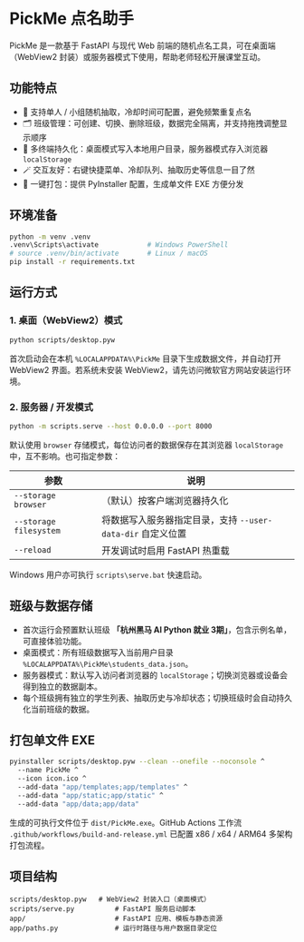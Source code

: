 # PickMe 点名助手

PickMe 是一款基于 FastAPI 与现代 Web 前端的随机点名工具，可在桌面端（WebView2 封装）或服务器模式下使用，帮助老师轻松开展课堂互动。

## 功能特点
- 🎯 支持单人 / 小组随机抽取，冷却时间可配置，避免频繁重复点名
- 🗂️ 班级管理：可创建、切换、删除班级，数据完全隔离，并支持拖拽调整显示顺序
- 💾 多终端持久化：桌面模式写入本地用户目录，服务器模式存入浏览器 `localStorage`
- 🪄 交互友好：右键快捷菜单、冷却队列、抽取历史等信息一目了然
- 🧳 一键打包：提供 PyInstaller 配置，生成单文件 EXE 方便分发

## 环境准备
```bash
python -m venv .venv
.venv\Scripts\activate            # Windows PowerShell
# source .venv/bin/activate       # Linux / macOS
pip install -r requirements.txt
```

## 运行方式

### 1. 桌面（WebView2）模式
```bash
python scripts/desktop.pyw
```
首次启动会在本机 `%LOCALAPPDATA%\PickMe` 目录下生成数据文件，并自动打开 WebView2 界面。若系统未安装 WebView2，请先访问微软官方网站安装运行环境。

### 2. 服务器 / 开发模式
```bash
python -m scripts.serve --host 0.0.0.0 --port 8000
```
默认使用 `browser` 存储模式，每位访问者的数据保存在其浏览器 `localStorage` 中，互不影响。也可指定参数：

| 参数 | 说明 |
| ---- | ---- |
| `--storage browser` | （默认）按客户端浏览器持久化 |
| `--storage filesystem` | 将数据写入服务器指定目录，支持 `--user-data-dir` 自定义位置 |
| `--reload` | 开发调试时启用 FastAPI 热重载 |

Windows 用户亦可执行 `scripts\serve.bat` 快速启动。

## 班级与数据存储
- 首次运行会预置默认班级 **「杭州黑马 AI Python 就业 3期」**，包含示例名单，可直接体验功能。
- 桌面模式：所有班级数据写入当前用户目录 `%LOCALAPPDATA%\PickMe\students_data.json`。
- 服务器模式：默认写入访问者浏览器的 `localStorage`；切换浏览器或设备会得到独立的数据副本。
- 每个班级拥有独立的学生列表、抽取历史与冷却状态；切换班级时会自动持久化当前班级的数据。

## 打包单文件 EXE
```bash
pyinstaller scripts/desktop.pyw --clean --onefile --noconsole ^
  --name PickMe ^
  --icon icon.ico ^
  --add-data "app/templates;app/templates" ^
  --add-data "app/static;app/static" ^
  --add-data "app/data;app/data"
```
生成的可执行文件位于 `dist/PickMe.exe`。GitHub Actions 工作流 `.github/workflows/build-and-release.yml` 已配置 x86 / x64 / ARM64 多架构打包流程。

## 项目结构
```
scripts/desktop.pyw   # WebView2 封装入口（桌面模式）
scripts/serve.py          # FastAPI 服务启动脚本
app/                      # FastAPI 应用、模板与静态资源
app/paths.py              # 运行时路径与用户数据目录定位
```





